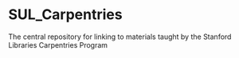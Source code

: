 # SUL_Carpentries
The central repository for linking to materials taught by the Stanford Libraries Carpentries Program
